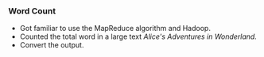 ### Word Count
*   Got familiar to use the MapReduce algorithm and Hadoop.
*   Counted the total word in a large text *Alice's Adventures in Wonderland.*
*   Convert the output.